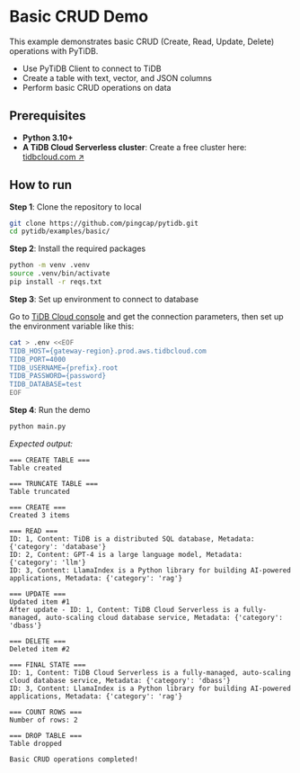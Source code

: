 # Basic CRUD Demo

This example demonstrates basic CRUD (Create, Read, Update, Delete) operations with PyTiDB.

* Use PyTiDB Client to connect to TiDB
* Create a table with text, vector, and JSON columns
* Perform basic CRUD operations on data

## Prerequisites

- **Python 3.10+**
- **A TiDB Cloud Serverless cluster**: Create a free cluster here: [tidbcloud.com ↗️](https://tidbcloud.com/?utm_source=github&utm_medium=referral&utm_campaign=pytidb_readme)

## How to run

**Step 1**: Clone the repository to local

```bash
git clone https://github.com/pingcap/pytidb.git
cd pytidb/examples/basic/
```

**Step 2**: Install the required packages

```bash
python -m venv .venv
source .venv/bin/activate
pip install -r reqs.txt
```

**Step 3**: Set up environment to connect to database

Go to [TiDB Cloud console](https://tidbcloud.com/clusters) and get the connection parameters, then set up the environment variable like this:

```bash
cat > .env <<EOF
TIDB_HOST={gateway-region}.prod.aws.tidbcloud.com
TIDB_PORT=4000
TIDB_USERNAME={prefix}.root
TIDB_PASSWORD={password}
TIDB_DATABASE=test
EOF
```

**Step 4**: Run the demo

```bash
python main.py
```

*Expected output:*

```plain
=== CREATE TABLE ===
Table created

=== TRUNCATE TABLE ===
Table truncated

=== CREATE ===
Created 3 items

=== READ ===
ID: 1, Content: TiDB is a distributed SQL database, Metadata: {'category': 'database'}
ID: 2, Content: GPT-4 is a large language model, Metadata: {'category': 'llm'}
ID: 3, Content: LlamaIndex is a Python library for building AI-powered applications, Metadata: {'category': 'rag'}

=== UPDATE ===
Updated item #1
After update - ID: 1, Content: TiDB Cloud Serverless is a fully-managed, auto-scaling cloud database service, Metadata: {'category': 'dbass'}

=== DELETE ===
Deleted item #2

=== FINAL STATE ===
ID: 1, Content: TiDB Cloud Serverless is a fully-managed, auto-scaling cloud database service, Metadata: {'category': 'dbass'}
ID: 3, Content: LlamaIndex is a Python library for building AI-powered applications, Metadata: {'category': 'rag'}

=== COUNT ROWS ===
Number of rows: 2

=== DROP TABLE ===
Table dropped

Basic CRUD operations completed!
```